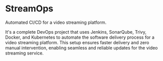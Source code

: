 # StreamOps
Automated CI/CD for a video streaming platform.

It's a complete DevOps project that uses Jenkins, SonarQube, Trivy, Docker, and Kubernetes to automate the
software delivery process for a video streaming platform. This setup ensures faster delivery and zero manual intervention, 
enabling seamless and reliable updates for the video streaming service.
